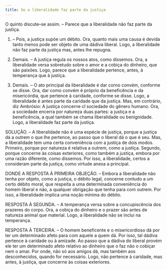 ```yaml
---
title: Se a liberalidade faz parte da justiça
---
```


O quinto discute–se assim. – Parece que a liberalidade não faz parte da justiça.  

1. – Pois, a justiça supõe um débito. Ora, quanto mais uma causa é devida tanto menos pode ser objeto de uma dádiva liberal. Logo, a liberalidade não faz parte da justiça mas, antes lhe repugna.  

2. Demais. – A justiça regula os nossos atos, como dissemos. Ora, a liberalidade versa sobretudo sobre o amor e a cobiça do dinheiro, que são paixões. Logo, parece que a liberalidade pertence, antes, à temperança que à justiça.  

3. Demais. – O ato principal da liberalidade é dar corno convém, conforme se disse. Ora, dar como convém é próprio da beneficência e da misericórdia, que pertence à caridade, conforme se disse. Logo, a liberalidade é antes parte da caridade que da justiça.  Mas, em contrário, diz Ambrósio: A justiça concerne cl sociedade do gênero humano. Ora, a sociedade encerra por natureza duas partes: a justiça e a beneficência, a qual também se chama liberalidade ou benignidade. Logo, a liberalidade faz parte da justiça.  

SOLUÇÃO. – A liberalidade não é uma espécie de justiça, porque a justiça dá a outrem o que lhe pertence, ao passo que o liberal dá o que é seu. Mas, a liberalidade tem uma certa conveniência com a justiça de dois modos. Primeiro, porque por natureza é relativa a outrem, como a justiça. Segundo, porque concerne às coisas exteriores, como também a justiça, embora por uma razão diferente, como dissemos. Por isso, a liberalidade, certos a consideram parte da justiça, como virtude anexa a principal.  

DONDE A RESPOSTA À PRIMEIRA OBJEÇÃO. – Embora a liberalidade não tenha por objeto, como a justiça, o débito legal, concerne contudo a um certo débito moral, que respeita a uma determinada conveniência do homem liberal e não, a qualquer obrigação que tenha para com outrem. Por isso, a liberalidade implica uma noção mínima do débito.  

RESPOSTA À SEGUNDA. – A temperança versa sobre a concupiscência dos prazeres do corpo. Ora, a cobiça do dinheiro e o prazer são antes de natureza animal que material. Logo, a liberalidade não se inclui na temperança.  

RESPOSTA À TERCEIRA. – O homem beneficente e o misericordioso dá por ter um determinado afeto para com aquele a quem dá. Por isso, tal dádiva pertence à caridade ou à amizade. Ao passo que a dádiva do liberal provém ele ter um determinado afeto relativo ao dinheiro que o faz não o cobiçar nem o amar. Por onde, não só aos amigos dá, mas também aos desconhecidos, quando for necessário. Logo, não pertence à caridade, mas antes, à justiça, que concerne às coisas exteriores.